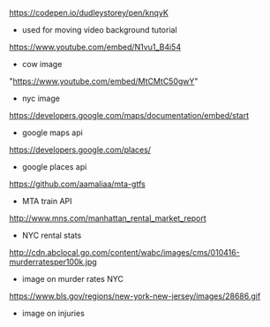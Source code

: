 https://codepen.io/dudleystorey/pen/knqyK
- used for moving video background tutorial

https://www.youtube.com/embed/N1vu1_B4i54
- cow image

"https://www.youtube.com/embed/MtCMtC50gwY"
- nyc image

https://developers.google.com/maps/documentation/embed/start
- google maps api

https://developers.google.com/places/
- google places api

https://github.com/aamaliaa/mta-gtfs
- MTA train API

http://www.mns.com/manhattan_rental_market_report
- NYC rental stats

http://cdn.abclocal.go.com/content/wabc/images/cms/010416-murderratesper100k.jpg
- image on murder rates NYC

https://www.bls.gov/regions/new-york-new-jersey/images/28686.gif
- image on injuries
